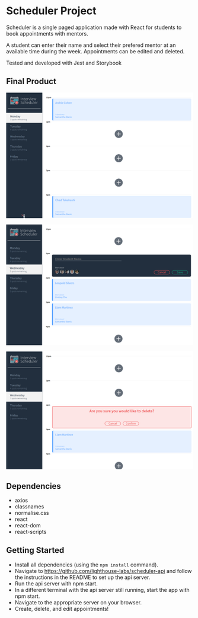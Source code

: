 # Scheduler Project

Scheduler is a single paged application made with React for students to book appointments with mentors. 

A student can enter their name and select their prefered mentor at an available time during the week. Appointments can be edited and deleted. 

Tested and developed with Jest and Storybook

## Final Product

!["Scheduler Main Page"](https://github.com/KelseyErickson/scheduler/blob/master/docs/scheduler-main-page.png?raw=true)

!["Scheduler Add Appointment"](https://github.com/KelseyErickson/scheduler/blob/master/docs/scheduler-add-appointment.png?raw=true)

!["Scheduler Delete Appointment"](https://github.com/KelseyErickson/scheduler/blob/master/docs/scheduler-delete-interview.png?raw=true)

## Dependencies

- axios
- classnames
- normalise.css
- react
- react-dom
- react-scripts


## Getting Started

- Install all dependencies (using the `npm install` command).
- Navigate to https://github.com/lighthouse-labs/scheduler-api and follow the instructions in the README to set up the api server.
- Run the api server with npm start.
- In a different terminal with the api server still running, start the app with npm start.
- Navigate to the appropriate server on your browser.
- Create, delete, and edit appointments!